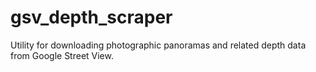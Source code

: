 # gsv_depth_scraper
Utility for downloading photographic panoramas and related depth data from Google Street View.
